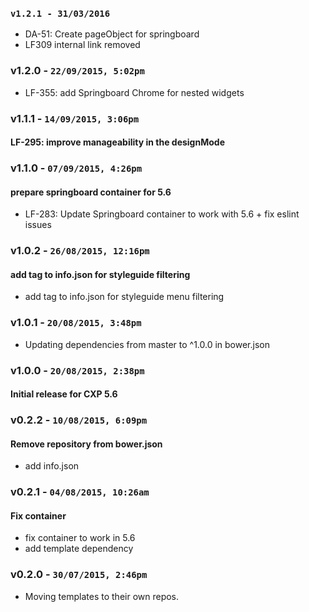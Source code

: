 ### `v1.2.1 - 31/03/2016`
* DA-51: Create pageObject for springboard
* LF309 internal link removed

### v1.2.0 - `22/09/2015, 5:02pm`
* LF-355: add Springboard Chrome for nested widgets  


### v1.1.1 - `14/09/2015, 3:06pm`
#### LF-295: improve manageability in the designMode  


### v1.1.0 - `07/09/2015, 4:26pm`
#### prepare springboard container for 5.6  
* LF-283: Update Springboard container to work with 5.6 + fix eslint issues  


### v1.0.2 - `26/08/2015, 12:16pm`
#### add tag to info.json for styleguide filtering  
* add tag to info.json for styleguide menu filtering  


### v1.0.1 - `20/08/2015, 3:48pm`
* Updating dependencies from master to ^1.0.0 in bower.json  


### v1.0.0 - `20/08/2015, 2:38pm`
#### Initial release for CXP 5.6  


### v0.2.2 - `10/08/2015, 6:09pm`
#### Remove repository from bower.json  
* add info.json  


### v0.2.1 - `04/08/2015, 10:26am`
#### Fix container  
* fix container to work in 5.6  
* add template dependency  


### v0.2.0 - `30/07/2015, 2:46pm`
* Moving templates to their own repos.  
